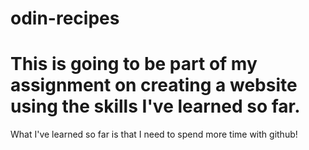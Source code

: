 # odin-recipes
# This is going to be part of my assignment on creating a website using the skills I've learned so far.
What I've learned so far is that I need to spend more time with github!